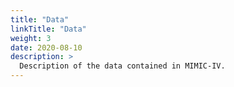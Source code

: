 ```yaml
---
title: "Data"
linkTitle: "Data"
weight: 3
date: 2020-08-10
description: >
  Description of the data contained in MIMIC-IV.
---
```

